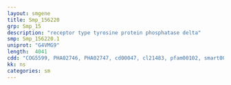 ```yaml
---
layout: smgene
title: Smp_156220
grp: Smp_15
description: "receptor type tyrosine protein phosphatase delta"
smp: Smp_156220.1
uniprot: "G4VMG9"
length:  4041
cdd: "COG5599, PHA02746, PHA02747, cd00047, cl21483, pfam00102, smart00194, smart00404"
kk: ns
categories: sm
---
```

